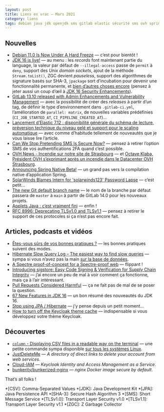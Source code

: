 ```yaml
---
layout: post
title: Liens en vrac — Mars 2021
category: liens
tags: debian java jdk openjdk sms gitlab elastic sécurité sms ovh spring solarwinds git applet tls pratiques hibernate jpa spectre sigstore keycloak cloud-iam nginx
---
```


## Nouvelles

- [Debian 11.0 Is Now Under A Hard Freeze](https://www.phoronix.com/scan.php?page=news_item&px=Debian-11.0-Hard-Freeze)
  — c’est pour bientôt !
- [JDK 16 is live!](https://blogs.oracle.com/thejavatutorials/jdk-16-is-live)
  — au menu : les _records_ font maintenant partie du language, la valeur par défaut de `--illegal-access` passe de `permit` à `deny`, support des _Unix domain
  sockets_, ajout de la méthode `Stream.toList()`, ZGC devient _pauseless_, support des algorithmes de signature basés sur SHA-3, `jpackage` sort d’incubation
  pour devenir une fonctionnalité permanente, et [bien d’autres choses encore](https://jdk.java.net/16/release-notes) (pensez à jeter aussi un coup d’œil à [JDK
  16 Security Enhancements](https://seanjmullan.org/blog/2021/03/18/jdk16)).
- [GitLab 13.10 released with Admin Enhancements and Vulnerability Management](https://about.gitlab.com/releases/2021/03/22/gitlab-13-10-released/)
  — avec la possibilité de créer des _releases_ à partir d’un tag, de définir le type d’environnement dans `.gitlab-ci.yml`, l’amélioration de
  `parallel: matrix`, de nouvelles variables prédéfinies (`CI_JOB_STARTED_AT`, `CI_PIPELINE_CREATED_AT`)…
- [Lancement d’Elastic 7.12 : disponibilité générale du schéma de lecture, préversion technique du niveau gelé et support pour le scaling automatique](https://www.elastic.co/fr/blog/whats-new-elastic-7-12-0-schema-on-read-frozen-tier-autoscaling)
  — avec comme d’habitude tellement de nouveautés que je vous laisse lire l’article.
- [Can We Stop Pretending SMS Is Secure Now?](https://krebsonsecurity.com/2021/03/can-we-stop-pretending-sms-is-secure-now/)
  — pensez à retirer l’option SMS de vos authentifications 2FA quand c’est possible.
- [OVH News - Incendie sur notre site de Strasbourg](https://www.ovh.com/fr/news/presse/cpl1785.dernieres-informations-notre-site-strasbourg)
  — et [Octave Klaba, Président OVH s’exprimant après un incendie dans le Datacenter OVH Strasbourg](https://www.youtube.com/watch?v=AU5_rqQc1-g).
- [Announcing Spring Native Beta!](https://spring.io/blog/2021/03/11/announcing-spring-native-beta)
  — un grand pas vers la compilation native d’application Spring.
- [SolarWinds Blames Intern for 'solarwinds123' Password Lapse](https://thehackernews.com/2021/03/solarwinds-blame-intern-for-weak.html)
  — c’est petit…
- [The new Git default branch name](https://about.gitlab.com/blog/2021/03/10/new-git-default-branch-name/)
  — le nom de la branche par défaut passera de `master` à `main` à partir de GitLab 14.0 pour les nouveaux projets.
- [Applets Java : c’est vraiment fini](https://www.programmez.com/actualites/applets-java-cest-vraiment-fini-31592)
  — enfin !
- [RFC 8996: Deprecating TLSv1.0 and TLSv1.1](https://www.bortzmeyer.org/8996.html)
  — pensez à retirer le support de ces protocoles si ça n’est pas encore fait.


## Articles, podcasts et vidéos

- [Êtes-vous sûrs de vos bonnes pratiques ?](https://www.geek-directeur-technique.com/2021/02/18/etes-vous-surs-de-vos-bonnes-pratiques)
  — les bonnes pratiques suivent des modes.
- [Hibernate Slow Query Log – The easiest way to find slow queries](https://thorben-janssen.com/hibernate-slow-query-log/)
  — sympa si vous n’avez pas la main [sur la base de données](https://www.cybertec-postgresql.com/en/3-ways-to-detect-slow-queries-in-postgresql/).
- [A Spectre proof-of-concept for a Spectre-proof web](https://security.googleblog.com/2021/03/a-spectre-proof-of-concept-for-spectre.html)
  — flippant !
- [Introducing sigstore: Easy Code Signing & Verification for Supply Chain Integrity](https://security.googleblog.com/2021/03/introducing-sigstore-easy-code-signing.html)
  — j’ai encore un peu de mal à voir comment ça fonctionne, mais ça à l’air intéressant.
- [Pull Requests Considered Harmful](https://medium.com/@franciscomt/pull-requests-considered-harmful-c3a10af8becd)
  — ça ne fait pas de mal de se poser la question.
- [67 New Features in JDK 16](https://www.azul.com/67-new-features-in-jdk-16/)
  — un bon résumé des nouveautés du JDK 16.
- [Stop using JPA / Hibernate](https://www.stemlaur.com/blog/2021/03/30/tech-hibern-hate/)
  — j’y pense depuis un petit moment…
- [How to turn off the Keycloak theme cache](https://keycloakthemes.com/blog/how-to-turn-off-the-keycloak-theme-cache)
  — indispensable si vous développez votre thème Keycloak.

## Découvertes

- [`column` - Displaying CSV files in a readable way on the terminal](http://meta.libera.cc/2021/03/displaying-csv-files-in-readable-way-on.html)
  — une petite commande sympa disponible [sur tous les systèmes Linux](https://fr.wikipedia.org/wiki/Util-linux).
- [JustDeleteMe](https://justdeleteme.xyz/)
  — _A directory of direct links to delete your account from web services_.
- [Cloud-IAM](https://www.cloud-iam.com/)
  — _Keycloak Identity and Access Management as a Service_.
- [ bunkerity/bunkerized-nginx](https://github.com/bunkerity/bunkerized-nginx)
  — _nginx Docker image secure by default_.

That’s all folks !

*[CSV]: Comma-Separated Values
*[JDK]: Java Development Kit
*[JPA]: Java Persistence API
*[SHA-3]: Secure Hash Algorithm 3
*[SMS]: Short Message Service
*[TLSv1.0]: Transport Layer Security v1.0
*[TLSv1.1]: Transport Layer Security v1.1
*[ZGC]: Z Garbage Collector
